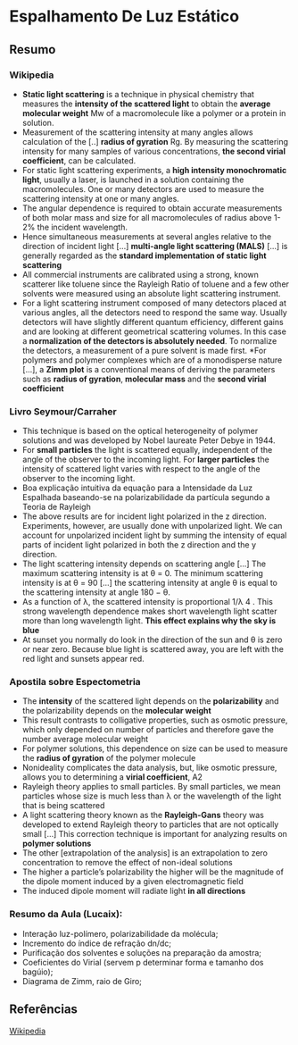 # Espalhamento De Luz Estático

## Resumo
### Wikipedia

* **Static light scattering** is a technique in physical chemistry that measures the **intensity of the scattered light** to obtain the **average molecular weight** Mw of a macromolecule like a polymer or a protein in solution. 
* Measurement of the scattering intensity at many angles allows calculation of the [..] **radius of gyration** Rg. By measuring the scattering intensity for many samples of various concentrations, **the second virial coefficient**, can be calculated.
*  For static light scattering experiments, a **high intensity monochromatic light**, usually a laser, is launched in a solution containing the macromolecules. One or many detectors are used to measure the scattering intensity at one or many angles. 
* The angular dependence is required to obtain accurate measurements of both molar mass and size for all macromolecules of radius above 1-2% the incident wavelength. 
* Hence simultaneous measurements at several angles relative to the direction of incident light [...] **multi-angle light scattering (MALS)** [...] is generally regarded as the **standard implementation of static light scattering**
* All commercial instruments are calibrated using a strong, known scatterer like toluene since the Rayleigh Ratio of toluene and a few other solvents were measured using an absolute light scattering instrument.
* For a light scattering instrument composed of many detectors placed at various angles, all the detectors need to respond the same way. Usually detectors will have slightly different quantum efficiency, different gains and are looking at different geometrical scattering volumes. In this case a **normalization of the detectors is absolutely needed**. To normalize the detectors, a measurement of a pure solvent is made first.
*For polymers and polymer complexes which are of a monodisperse nature [...], a **Zimm plot** is a conventional means of deriving the parameters such as **radius of gyration**, **molecular mass** and the **second virial coefficient**

### Livro Seymour/Carraher
* This technique is based on the optical heterogeneity of polymer solutions and was developed by Nobel laureate Peter Debye in 1944.
* For **small particles** the light is scattered equally, independent of the angle of the observer to the incoming light. For **larger particles** the intensity of scattered light varies with respect to the angle of the observer to the incoming light.
* Boa explicação intuitiva da equação para a Intensidade da Luz Espalhada baseando-se na polarizabilidade da partícula segundo a Teoria de Rayleigh
* The above results are for incident light polarized in the z direction. Experiments, however, are usually done with unpolarized light. We can account for unpolarized incident light by summing the intensity of equal parts of incident light polarized in both the z direction and the y direction.
* The light scattering intensity depends on scattering angle [...] The maximum scattering
intensity is at θ = 0. The minimum scattering intensity is at θ = 90 [...] the scattering intensity at angle θ is equal to the scattering intensity at angle 180 − θ.
* As a function of λ, the scattered intensity is proportional 1/λ 4 . This strong wavelength dependence makes short wavelength light scatter more than long wavelength light. **This effect explains why the sky is blue**
* At sunset you normally do look in the direction of the sun and θ is zero or near zero. Because blue light is scattered away, you are left with the red light and sunsets appear red.


### Apostila sobre Espectometria
* The **intensity** of the scattered light depends on the **polarizability** and the polarizability depends on the **molecular weight**
* This result contrasts to colligative properties, such as osmotic pressure, which only depended on number of particles and therefore gave the number average molecular weight
* For polymer solutions, this dependence on size can be used to measure the **radius of gyration** of the polymer molecule
* Nonideality complicates the data analysis, but, like osmotic pressure, allows you to determining a **virial coefficient**, A2
* Rayleigh theory applies to small particles. By small particles, we mean particles whose size is much less than λ or the wavelength of the light that is being scattered
* A light scattering theory known as the **Rayleigh-Gans** theory was developed to extend Rayleigh theory to particles that are not optically small [...] This correction technique is important for analyzing results on **polymer solutions**
* The other [extrapolation of the analysis] is an extrapolation to zero concentration to remove the effect of non-ideal solutions
* The higher a particle’s polarizability the higher will be the magnitude of the dipole moment induced by a given electromagnetic field
* The induced dipole moment will radiate light **in all directions**

### Resumo da Aula (Lucaix):
* Interação luz-polímero, polarizabilidade da molécula;
* Incremento do índice de refração dn/dc;
* Purificação dos solventes e soluções na preparação da amostra;
* Coeficientes do Virial (servem p determinar forma e tamanho dos bagúio);
* Diagrama de Zimm, raio de Giro;

## Referências
[Wikipedia](https://en.wikipedia.org/wiki/Static_light_scattering)

